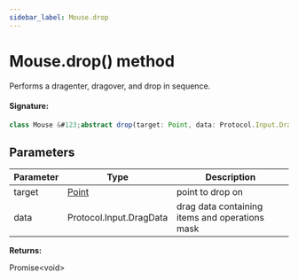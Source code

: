 ```yaml
---
sidebar_label: Mouse.drop
---
```


# Mouse.drop() method

Performs a dragenter, dragover, and drop in sequence.

#### Signature:

```typescript
class Mouse &#123;abstract drop(target: Point, data: Protocol.Input.DragData): Promise<void>;&#125;
```

## Parameters

| Parameter | Type                          | Description                                    |
| --------- | ----------------------------- | ---------------------------------------------- |
| target    | [Point](./puppeteer.point.md) | point to drop on                               |
| data      | Protocol.Input.DragData       | drag data containing items and operations mask |

**Returns:**

Promise&lt;void&gt;
